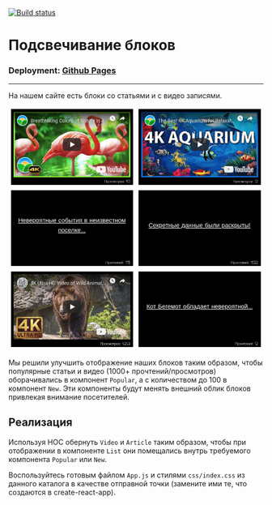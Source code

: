 [![Build status](https://ci.appveyor.com/api/projects/status/tj1pcrnoprbgb0kj/branch/master?svg=true)](https://ci.appveyor.com/project/Sergius92739/ra-7-2-hoc-highlight/branch/master)

# Подсвечивание блоков

### Deployment:  <a href="https://sergius92739.github.io/ra-7.2-hoc-highlight/">Github Pages</a>

---

На нашем сайте есть блоки со статьями и с видео записями. 

![Highlight](./assets/highlight.png)

Мы решили улучшить отображение наших блоков таким образом, 
чтобы популярные статьи и видео (1000+ прочтений/просмотров) 
оборачивались в компонент `Popular`, а с количеством до 
100 в компонент `New`. Эти компоненты будут менять внешний 
облик блоков привлекая внимание посетителей.

## Реализация

Используя HOC обернуть `Video` и `Article` таким образом, чтобы при отображении в компоненте `List` они помещались внутрь требуемого компонента `Popular` или `New`.

Воспользуйтесь готовым файлом `App.js` и стилями `css/index.css` из данного каталога в качестве отправной точки (замените ими те, что создаются в create-react-app).
